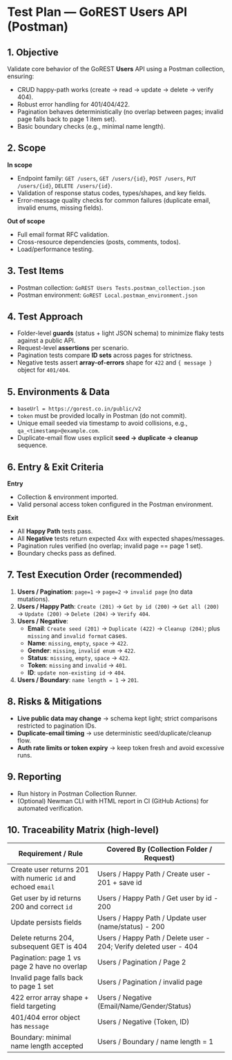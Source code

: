 # Test Plan — GoREST Users API (Postman)

## 1. Objective
Validate core behavior of the GoREST **Users** API using a Postman collection, ensuring:
- CRUD happy-path works (create → read → update → delete → verify 404).
- Robust error handling for 401/404/422.
- Pagination behaves deterministically (no overlap between pages; invalid page falls back to page 1 item set).
- Basic boundary checks (e.g., minimal name length).

## 2. Scope
**In scope**
- Endpoint family: `GET /users`, `GET /users/{id}`, `POST /users`, `PUT /users/{id}`, `DELETE /users/{id}`.
- Validation of response status codes, types/shapes, and key fields.
- Error-message quality checks for common failures (duplicate email, invalid enums, missing fields).

**Out of scope**
- Full email format RFC validation.
- Cross-resource dependencies (posts, comments, todos).
- Load/performance testing.

## 3. Test Items
- Postman collection: `GoREST Users Tests.postman_collection.json`
- Postman environment: `GoREST Local.postman_environment.json`

## 4. Test Approach
- Folder-level **guards** (status + light JSON schema) to minimize flaky tests against a public API.
- Request-level **assertions** per scenario.
- Pagination tests compare **ID sets** across pages for strictness.
- Negative tests assert **array-of-errors** shape for `422` and `{ message }` object for `401/404`.

## 5. Environments & Data
- `baseUrl = https://gorest.co.in/public/v2`
- `token` must be provided locally in Postman (do not commit).
- Unique email seeded via timestamp to avoid collisions, e.g., `qa_<timestamp>@example.com`.
- Duplicate-email flow uses explicit **seed → duplicate → cleanup** sequence.

## 6. Entry & Exit Criteria
**Entry**
- Collection & environment imported.
- Valid personal access token configured in the Postman environment.

**Exit**
- All **Happy Path** tests pass.
- All **Negative** tests return expected 4xx with expected shapes/messages.
- Pagination rules verified (no overlap; invalid page == page 1 set).
- Boundary checks pass as defined.

## 7. Test Execution Order (recommended)
1. **Users / Pagination**: `page=1` → `page=2` → `invalid page` (no data mutations).
2. **Users / Happy Path**: `Create (201)` → `Get by id (200)` → `Get all (200)` → `Update (200)` → `Delete (204)` → `Verify 404`.
3. **Users / Negative**:
   - **Email**: `Create seed (201)` → `Duplicate (422)` → `Cleanup (204)`; plus `missing` and `invalid format` cases.
   - **Name**: `missing`, `empty`, `space` → `422`.
   - **Gender**: `missing`, `invalid enum` → `422`.
   - **Status**: `missing`, `empty`, `space` → `422`.
   - **Token**: `missing` and `invalid` → `401`.
   - **ID**: `update non-existing id` → `404`.
4. **Users / Boundary**: `name length = 1` → `201`.

## 8. Risks & Mitigations
- **Live public data may change** → schema kept light; strict comparisons restricted to pagination IDs.
- **Duplicate-email timing** → use deterministic seed/duplicate/cleanup flow.
- **Auth rate limits or token expiry** → keep token fresh and avoid excessive runs.

## 9. Reporting
- Run history in Postman Collection Runner.
- (Optional) Newman CLI with HTML report in CI (GitHub Actions) for automated verification.

## 10. Traceability Matrix (high-level)
| Requirement / Rule | Covered By (Collection Folder / Request) |
|---|---|
| Create user returns 201 with numeric `id` and echoed `email` | Users / Happy Path / Create user - 201 + save id |
| Get user by id returns 200 and correct `id` | Users / Happy Path / Get user by id - 200 |
| Update persists fields | Users / Happy Path / Update user (name/status) - 200 |
| Delete returns 204, subsequent GET is 404 | Users / Happy Path / Delete user - 204; Verify deleted user - 404 |
| Pagination: page 1 vs page 2 have no overlap | Users / Pagination / Page 2 |
| Invalid page falls back to page 1 set | Users / Pagination / invalid page |
| 422 error array shape + field targeting | Users / Negative (Email/Name/Gender/Status) |
| 401/404 error object has `message` | Users / Negative (Token, ID) |
| Boundary: minimal name length accepted | Users / Boundary / name length = 1 |
